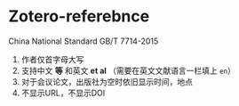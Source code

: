 # Zotero-referebnce
China National Standard GB/T 7714-2015
1. 作者仅首字母大写
2. 支持中文 **等** 和英文 **et al** （需要在英文文献语言一栏填上 `en`）
3. 对于会议论文，出版社为空时依旧显示时间，地点
4. 不显示URL，不显示DOI
